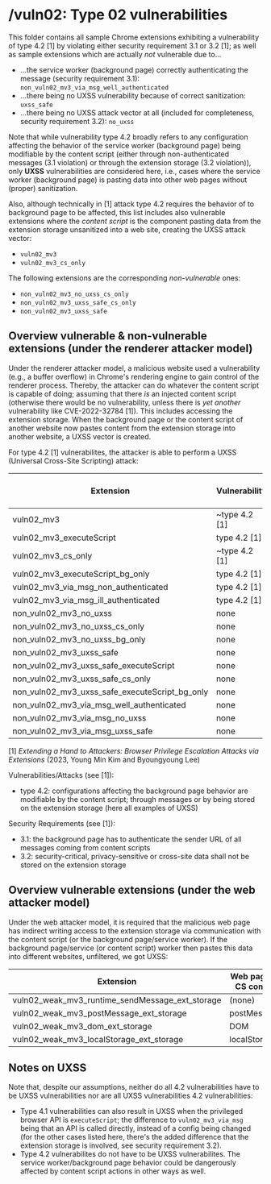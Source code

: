 # /vuln02: Type 02 vulnerabilities
This folder contains all sample Chrome extensions exhibiting a vulnerability of type 4.2 [1] by violating either security requirement 3.1 or 3.2 [1];
as well as sample extensions which are actually *not* vulnerable due to...
* ...the service worker (background page) correctly authenticating the message (security requirement 3.1): `non_vuln02_mv3_via_msg_well_authenticated`
* ...there being no UXSS vulnerability because of correct sanitization: `uxss_safe`
* ...there being no UXSS attack vector at all (included for completeness, security requirement 3.2): `no_uxss`

Note that while vulnerability type 4.2 broadly refers to any configuration affecting the behavior of the service worker (background page) being
modifiable by the content script (either through non-authenticated messages (3.1 violation) or through the extension storage (3.2 violation)),
only **UXSS** vulnerabilities are considered here, i.e., cases where the service worker (background page) is pasting data into other web pages 
without (proper) sanitization.

Also, although technically in [1] attack type 4.2 requires the behavior of to background page to be affected, this list includes also vulnerable
extensions where the *content script* is the component pasting data from the extension storage unsanitized into a web site, creating the UXSS attack vector:
* `vuln02_mv3`
* `vuln02_mv3_cs_only`

The following extensions are the corresponding *non-vulnerable* ones:
* `non_vuln02_mv3_no_uxss_cs_only`
* `non_vuln02_mv3_uxss_safe_cs_only`
* `non_vuln02_mv3_uxss_safe`

## Overview vulnerable & non-vulnerable extensions (under the renderer attacker model)

Under the renderer attacker model, a malicious website used a vulnerability (e.g., a buffer overflow) in Chrome's rendering engine to gain control of the
renderer process. Thereby, the attacker can do whatever the content script is capable of doing; assuming that there *is* an injected content script
(otherwise there would be no vulnerability, unless there is *yet another* vulnerability like CVE-2022-32784 [1]). This includes accessing the extension
storage. When the background page or the content script of another website now pastes content from the extension storage into another website, a UXSS vector
is created.

For type 4.2 [1] vulnerabilites, the attacker is able to perform a UXSS (Universal Cross-Site Scripting) attack:

| Extension                                                        | Vulnerability | Sec. Req. Violation | Attacker model | Authentication | Sanitization | UXSS via | Content Script | Background Page |
| ---------------------------------------------------------------- | ------------- | ------------------- | -------------- | -------------- | ------------ | -------- | -------------- | --------------- |
| vuln02_mv3                                                       | ~type 4.2 [1] | 3.2 [1]             | renderer       |                | none         | CS       | yes            | yes             |
| vuln02_mv3_executeScript                                         | type 4.2 [1]  | 3.2 [1]             | renderer       |                | none         | BP       | yes            | yes             |
| vuln02_mv3_cs_only                                               | ~type 4.2 [1] | 3.2 [1]             | renderer       |                | none         | CS       | yes            | no              |
| vuln02_mv3_executeScript_bg_only                                 | type 4.2 [1]  | 3.2 [1]             | renderer       |                | none         | BP       | no             | yes             |
| vuln02_mv3_via_msg_non_authenticated                             | type 4.2 [1]  | 3.1 [1]             | renderer       | none           | none         | BP       | yes            | yes             |
| vuln02_mv3_via_msg_ill_authenticated                             | type 4.2 [1]  | 3.1 [1]             | renderer       | bad            | none         | BP       | yes            | yes             |
| non_vuln02_mv3_no_uxss                                           | none          |                     |                |                | N/A          |          | yes            | yes             |
| non_vuln02_mv3_no_uxss_cs_only                                   | none          |                     |                |                | N/A          |          | yes            | no              |
| non_vuln02_mv3_no_uxss_bg_only                                   | none          |                     |                |                | N/A          |          | no             | yes             |
| non_vuln02_mv3_uxss_safe                                         | none          |                     |                |                | correct      |          | yes            | yes             |
| non_vuln02_mv3_uxss_safe_executeScript                           | none          |                     |                |                | correct      |          | yes            | yes             |
| non_vuln02_mv3_uxss_safe_cs_only                                 | none          |                     |                |                | correct      |          | yes            | no              |
| non_vuln02_mv3_uxss_safe_executeScript_bg_only                   | none          |                     |                |                | correct      |          | no             | yes             |
| non_vuln02_mv3_via_msg_well_authenticated                        | none          |                     |                | sufficient     | none         |          | yes            | yes             |
| non_vuln02_mv3_via_msg_no_uxss                                   | none          |                     |                | none           | N/A          |          | yes            | yes             |
| non_vuln02_mv3_via_msg_uxss_safe                                 | none          |                     |                | none           | correct      |          | yes            | yes             |

[1] *Extending a Hand to Attackers: Browser Privilege Escalation Attacks via Extensions* (2023, Young Min Kim and Byoungyoung Lee)

Vulnerabilities/Attacks (see [1]):
* type 4.2: configurations affecting the background page behavior are modifiable by the content script; through messages or by being stored on the extension storage (here all examples of UXSS)

Security Requirements (see [1]):
* 3.1: the background page has to authenticate the sender URL of all messages coming from content scripts
* 3.2: security-critical, privacy-sensitive or cross-site data shall not be stored on the extension storage

## Overview vulnerable extensions (under the web attacker model)

Under the web attacker model, it is required that the malicious web page has indirect writing access to the extension storage via communication with
the content script (or the background page/service worker). If the background page/service (or content script) worker then pastes this data into different
websites, unfiltered, we got UXSS:

| Extension                                                        | Web page -> CS comm.  | Web page <- CS comm. | Attacker model | Authentication | Sanitization | DoubleX  | CoCo |
| ---------------------------------------------------------------- | --------------------- | -------------------- | -------------- | -------------- | ------------ | -------- | ---- |
| vuln02_weak_mv3_runtime_sendMessage_ext_storage                  | (none)                | (none)               | web            | none           | none         | ToDo     | ToDo |
| vuln02_weak_mv3_postMessage_ext_storage                          | postMessage           | postMessage          | web            | none           | none         | ToDo     | ToDo |
| vuln02_weak_mv3_dom_ext_storage                                  | DOM                   | DOM                  | web            | none           | none         | ToDo     | ToDo |
| vuln02_weak_mv3_localStorage_ext_storage                         | localStorage          | localStorage         | web            | none           | none         | ToDo     | ToDo |


## Notes on UXSS

Note that, despite our assumptions, neither do all 4.2 vulnerabilities have to be UXSS vulnerabilities nor are all UXSS vulnerabilities 4.2 vulnerabilities:
* Type 4.1 vulnerabilities can also result in UXSS when the privileged browser API is `executeScript`;
  the difference to `vuln02_mv3_via_msg` being that an API is called directly, instead of a config being changed
  (for the other cases listed here, there's the added difference that the extension storage is involved, see security requirement 3.2).
* Type 4.2 vulnerabilites do not have to be UXSS vulnerabilites. The service worker/background page behavior could be dangerously affected by content script actions in other ways as well.
